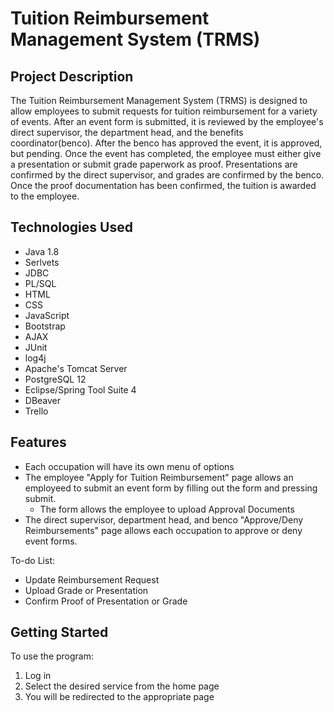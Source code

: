 # Tuition Reimbursement Management System (TRMS)

## Project Description
The Tuition Reimbursement Management System (TRMS) is designed to allow employees to submit requests for tuition reimbursement for a variety of events. After an event form is submitted, it is reviewed by the employee's direct supervisor, the department head, and the benefits coordinator(benco). After the benco has approved the event, it is approved, but pending. Once the event has completed, the employee must either give a presentation or submit grade paperwork as proof. Presentations are confirmed by the direct supervisor, and grades are confirmed by the benco. Once the proof documentation has been confirmed, the tuition is awarded to the employee.

## Technologies Used

- Java 1.8	
- Serlvets
- JDBC
- PL/SQL
- HTML
- CSS
- JavaScript
- Bootstrap
- AJAX
- JUnit
- log4j
- Apache's Tomcat Server
- PostgreSQL 12
- Eclipse/Spring Tool Suite 4
- DBeaver
- Trello


## Features
- Each occupation will have its own menu of options
- The employee "Apply for Tuition Reimbursement" page allows an employeed to submit an event form by filling out the form and pressing submit.
   - The form allows the employee to upload Approval Documents
- The direct supervisor, department head, and benco "Approve/Deny Reimbursements" page allows each occupation to approve or deny event forms.

To-do List:
- Update Reimbursement Request
- Upload Grade or Presentation
- Confirm Proof of Presentation or Grade

## Getting Started
To use the program:
1. Log in
2. Select the desired service from the home page
3. You will be redirected to the appropriate page

